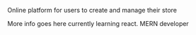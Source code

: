 Online platform for users to create and manage their store

More info goes here
currently learning react. MERN developer 
